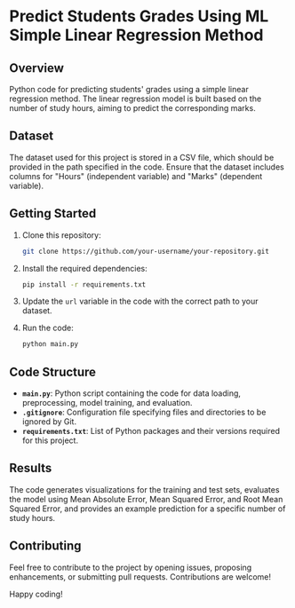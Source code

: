 # Predict Students Grades Using ML Simple Linear Regression Method

## Overview

Python code for predicting students' grades using a simple linear regression method. The linear regression model is built based on the number of study hours, aiming to predict the corresponding marks.

## Dataset

The dataset used for this project is stored in a CSV file, which should be provided in the path specified in the code. Ensure that the dataset includes columns for "Hours" (independent variable) and "Marks" (dependent variable).

## Getting Started

1. Clone this repository:

   ```bash
   git clone https://github.com/your-username/your-repository.git
   ```

2. Install the required dependencies:

   ```bash
   pip install -r requirements.txt
   ```

3. Update the `url` variable in the code with the correct path to your dataset.

4. Run the code:

   ```bash
   python main.py
   ```

## Code Structure

- **`main.py`**: Python script containing the code for data loading, preprocessing, model training, and evaluation.
- **`.gitignore`**: Configuration file specifying files and directories to be ignored by Git.
- **`requirements.txt`**: List of Python packages and their versions required for this project.

## Results

The code generates visualizations for the training and test sets, evaluates the model using Mean Absolute Error, Mean Squared Error, and Root Mean Squared Error, and provides an example prediction for a specific number of study hours.

## Contributing

Feel free to contribute to the project by opening issues, proposing enhancements, or submitting pull requests. Contributions are welcome!

Happy coding!
